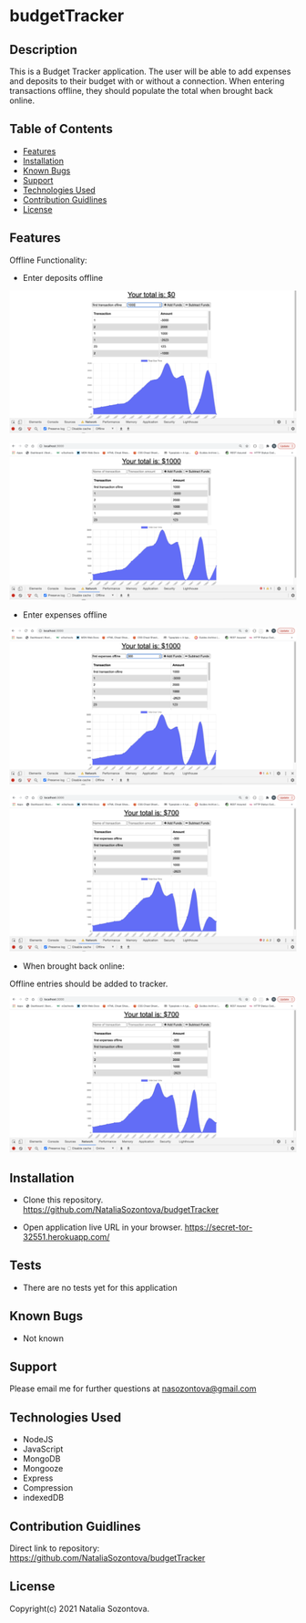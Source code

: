 # budgetTracker

## Description
This is a Budget Tracker application. The user will be able to add expenses and deposits to their budget with or without a connection. When entering transactions offline, they should populate the total when brought back online.

## Table of Contents
* [Features](#features)
* [Installation](#installation)
* [Known Bugs](#known-bugs)
* [Support](#support)
* [Technologies Used](#technologies-used)
* [Contribution Guidlines](#contribution-guidlines)
* [License](#license)

## Features
Offline Functionality:

* Enter deposits offline

![Screenshot](/public/assets/images/addOffline_1.png)

![Screenshot](/public/assets/images/addOffline.png)

* Enter expenses offline

![Screenshot](/public/assets/images/subtractOfline_1.png)

![Screenshot](/public/assets/images/subtractOffline.png)


* When brought back online:

Offline entries should be added to tracker.

![Screenshot](/public/assets/images/onlineData.png)


## Installation 
* Clone this repository.
https://github.com/NataliaSozontova/budgetTracker

* Open application live URL in your browser.
https://secret-tor-32551.herokuapp.com/

## Tests

* There are no tests yet for this application

## Known Bugs
* Not known

## Support
Please email me for further questions at nasozontova@gmail.com

## Technologies Used
* NodeJS
* JavaScript
* MongoDB
* Mongooze
* Express
* Compression 
* indexedDB

## Contribution Guidlines
Direct link to repository: 
https://github.com/NataliaSozontova/budgetTracker

## License
Copyright(c) 2021 Natalia Sozontova.